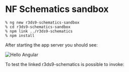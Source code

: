 # NF Schematics sandbox

```
% ng new r3ds9-schematics-sandbox
% cd r3ds9-schematics-sandbox
% npm link ../r3ds9-schematics
% npm install
```

After starting the app server you should see:

![Hello Angular](hello-angular.png)

To test the linked r3ds9-schematics is possible to invoke:

```

```